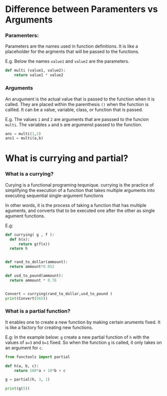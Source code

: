 # Difference between Paramenters vs Arguments

### Paramenters:
Parameters are the names used in function definitions. It is like a placeholder for the argments that will be passed to the functions.

E.g. Below the names `value1` and `value2` are the parameters.

```python
def multi (value1, value2):
    return value1 * value2
```

### Arguments

An arugument is the actual value that is passed to the function when it is called. They are placed within the parenthesis `()` when the function is callled. It can be a value, variable, class, or function that is passed.

E.g. The values `1` and `2` are arguments that are passsed to the funcion `multi`. The variables `a` and `b` are argumenst passed to the function.

```python
ans = multi(1,2)
ans1 = multi(a,b)
```



# What is currying and partial?

### What is a currying?

Curying is a functional programing tequnique. currying is the practice of simplifying the execution of a function that takes multiple arguments into executing sequential single-argument functions

In other words, it is the process of taking a function that has multiple aguments, and converts that to be executed one after the other as single agument functions.


E.g: 
```Python
def currying( g , f ):
  def h(x):
      return g(f(x))
  return h


def rand_to_dollar(ammount):  
  return ammount*0.052  

def usd_to_pound(ammount):   
  return ammount * 0.76


Convert = currying(rand_to_dollar,usd_to_pound )
print(Convert(565))
```

### What is a partial function?

It enables one to create a new function by making certain aruments fixed. It is like a factory for creating new functions.


E.g: In the example below: `g` create a new partial function of `h` with the values of `a=3` and `b=1` fixed. So when the function `g` is called, it only takes on an argument for `c`.

```python 
from functools import partial

def h(a, b, c):
    return 100*a + 10*b + c

g = partial(h, 3, 1)

print(g(5))
```

